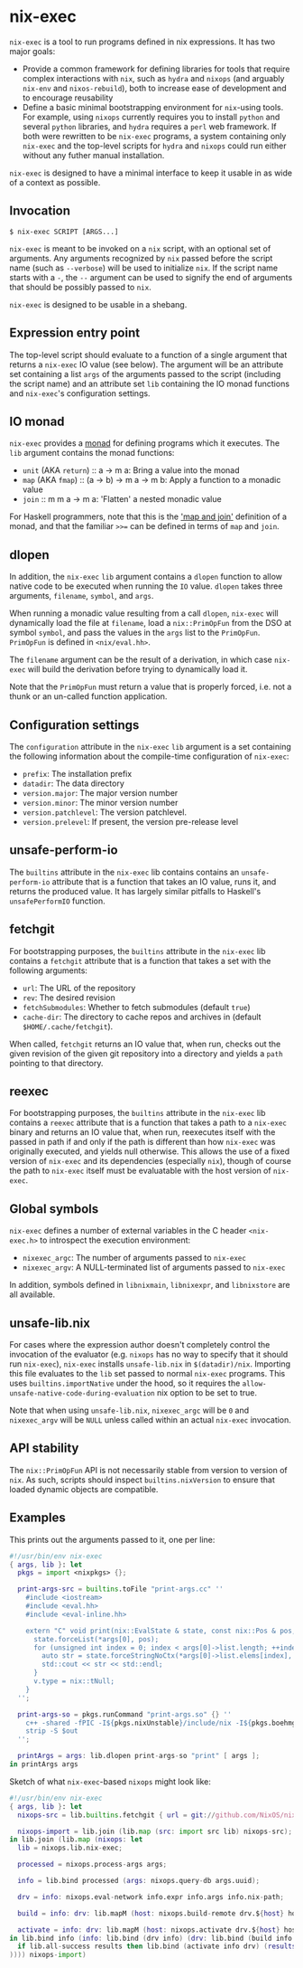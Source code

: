 nix-exec
=========

`nix-exec` is a tool to run programs defined in nix expressions. It has
two major goals:

* Provide a common framework for defining libraries for tools that require
  complex interactions with `nix`, such as `hydra` and `nixops` (and arguably
  `nix-env` and `nixos-rebuild`), both to increase ease of development and to
  encourage reusability
* Define a basic minimal bootstrapping environment for `nix`-using tools. For
  example, using `nixops` currently requires you to install `python` and
  several `python` libraries, and `hydra` requires a `perl` web framework. If
  both were rewritten to be `nix-exec` programs, a system containing only
  `nix-exec` and the top-level scripts for `hydra` and `nixops` could
  run either without any futher manual installation.

`nix-exec` is designed to have a minimal interface to keep it usable in as
wide of a context as possible.

Invocation
-----------

    $ nix-exec SCRIPT [ARGS...]

`nix-exec` is meant to be invoked on a `nix` script, with an optional set of
arguments. Any arguments recognized by `nix` passed before the script name
(such as `--verbose`) will be used to initialize `nix`. If the script name
starts with a `-`, the `--` argument can be used to signify the end of
arguments that should be possibly passed to `nix`.

`nix-exec` is designed to be usable in a shebang.

Expression entry point
-----------------------

The top-level script should evaluate to a function of a single argument
that returns a `nix-exec` IO value (see below). The argument will be an
attribute set containing a list `args` of the arguments passed to the script
(including the script name) and an attribute set `lib` containing the IO
monad functions and `nix-exec`'s configuration settings.

IO monad
---------

`nix-exec` provides a [monad][1]
for defining programs which it executes. The `lib` argument contains the monad functions:

* `unit` (AKA `return`) :: a -> m a: Bring a value into the monad
* `map` (AKA `fmap`) :: (a -> b) -> m a -> m b: Apply a function to a monadic
  value
* `join` :: m m a -> m a: 'Flatten' a nested monadic value

For Haskell programmers, note that this is the
['map and join'][2]
definition of a monad, and that the familiar `>>=` can be defined in terms of
`map` and `join`.

dlopen
-------

In addition, the `nix-exec` `lib` argument contains a `dlopen` function to
allow native code to be executed when running the `IO` value. `dlopen` takes
three arguments, `filename`, `symbol`, and `args`.

When running a monadic value resulting from a call `dlopen`, `nix-exec` will
dynamically load the file at `filename`, load a `nix::PrimOpFun` from the DSO
at symbol `symbol`, and pass the values in the `args` list to the `PrimOpFun`.
`PrimOpFun` is defined in `<nix/eval.hh>`.

The `filename` argument can be the result of a derivation, in which case
`nix-exec` will build the derivation before trying to dynamically load it.

Note that the `PrimOpFun` must return a value that is properly forced, i.e.
not a thunk or an un-called function application.

Configuration settings
-----------------------

The `configuration` attribute in the `nix-exec` `lib` argument is a set
containing the following information about the compile-time configuration
of `nix-exec`:

* `prefix`: The installation prefix
* `datadir`:  The data directory
* `version.major`: The major version number
* `version.minor`: The minor version number
* `version.patchlevel`: The version patchlevel.
* `version.prelevel`: If present, the version pre-release level

unsafe-perform-io
------------------

The `builtins` attribute in the `nix-exec` lib contains contains an
`unsafe-perform-io` attribute that is a function that takes an IO value, runs
it, and returns the produced value. It has largely similar pitfalls to Haskell's
`unsafePerformIO` function.

fetchgit
---------

For bootstrapping purposes, the `builtins` attribute in the `nix-exec` lib
contains a `fetchgit` attribute that is a function that takes a set with the
following arguments:

* `url`: The URL of the repository
* `rev`: The desired revision
* `fetchSubmodules`: Whether to fetch submodules (default `true`)
* `cache-dir`: The directory to cache repos and archives in (default
  `$HOME/.cache/fetchgit`).

When called, `fetchgit` returns an IO value that, when run, checks out
the given revision of the given git repository into a directory and yields a
`path` pointing to that directory.

reexec
-------

For bootstrapping purposes, the `builtins` attribute in the `nix-exec` lib
contains a `reexec` attribute that is a function that takes a path to a
`nix-exec` binary and returns an IO value that, when run, reexecutes itself with
the passed in path if and only if the path is different than how `nix-exec` was
originally executed, and yields null otherwise. This allows the use of a fixed
version of `nix-exec` and its dependencies (especially `nix`), though of course
the path to `nix-exec` itself must be evaluatable with the host version of
`nix-exec`.

Global symbols
--------------

`nix-exec` defines a number of external variables in the C header
`<nix-exec.h>` to introspect the execution environment:

* `nixexec_argc`: The number of arguments passed to `nix-exec`
* `nixexec_argv`: A NULL-terminated list of arguments passed to `nix-exec`

In addition, symbols defined in `libnixmain`, `libnixexpr`, and `libnixstore`
are all available.

unsafe-lib.nix
----------------

For cases where the expression author doesn't completely control the invocation
of the evaluator (e.g. `nixops` has no way to specify that it should run
`nix-exec`), `nix-exec` installs `unsafe-lib.nix` in `$(datadir)/nix`. Importing
this file evaluates to the `lib` set passed to normal `nix-exec` programs. This
uses `builtins.importNative` under the hood, so it requires the
`allow-unsafe-native-code-during-evaluation` nix option to be set to true.

Note that when using `unsafe-lib.nix`, `nixexec_argc` will be `0` and
`nixexec_argv` will be `NULL` unless called within an actual `nix-exec`
invocation.

API stability
--------------

The `nix::PrimOpFun` API is not necessarily stable from version to version of
`nix`. As such, scripts should inspect `builtins.nixVersion` to ensure that
loaded dynamic objects are compatible.

Examples
-------

This prints out the arguments passed to it, one per line:

```nix
#!/usr/bin/env nix-exec
{ args, lib }: let
  pkgs = import <nixpkgs> {};

  print-args-src = builtins.toFile "print-args.cc" ''
    #include <iostream>
    #include <eval.hh>
    #include <eval-inline.hh>

    extern "C" void print(nix::EvalState & state, const nix::Pos & pos, nix::Value ** args, nix::Value & v) {
      state.forceList(*args[0], pos);
      for (unsigned int index = 0; index < args[0]->list.length; ++index) {
        auto str = state.forceStringNoCtx(*args[0]->list.elems[index], pos);
        std::cout << str << std::endl;
      }
      v.type = nix::tNull;
    }
  '';

  print-args-so = pkgs.runCommand "print-args.so" {} ''
    c++ -shared -fPIC -I${pkgs.nixUnstable}/include/nix -I${pkgs.boehmgc}/include -std=c++11 -O3 ${print-args-src} -o $out
    strip -S $out
  '';

  printArgs = args: lib.dlopen print-args-so "print" [ args ];
in printArgs args
```

Sketch of what `nix-exec`-based `nixops` might look like:

```nix
#!/usr/bin/env nix-exec
{ args, lib }: let
  nixops-src = lib.builtins.fetchgit { url = git://github.com/NixOS/nix-exec.git; rev = "v3.0.4"; };

  nixops-import = lib.join (lib.map (src: import src lib) nixops-src);
in lib.join (lib.map (nixops: let
  lib = nixops.lib.nix-exec;

  processed = nixops.process-args args;

  info = lib.bind processed (args: nixops.query-db args.uuid);

  drv = info: nixops.eval-network info.expr info.args info.nix-path;

  build = info: drv: lib.mapM (host: nixops.build-remote drv.${host} host) info.hosts;

  activate = info: drv: lib.mapM (host: nixops.activate drv.${host} host) info.hosts;
in lib.bind info (info: lib.bind (drv info) (drv: lib.bind (build info drv) (results:
  if lib.all-success results then lib.bind (activate info drv) (results: if lib.all-success results then nixops.exit 0 else nixops.exit 1) else nixops.exit 1
)))) nixops-import)
```

[1]: http://en.wikipedia.org/wiki/Monad_(functional_programming)
[2]: http://en.wikipedia.org/wiki/Monad_(functional_programming)#fmap_and_join
